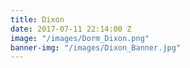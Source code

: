 ```yaml
---
title: Dixon
date: 2017-07-11 22:14:00 Z
image: "/images/Dorm_Dixon.png"
banner-img: "/images/Dixon_Banner.jpg"
---
```


